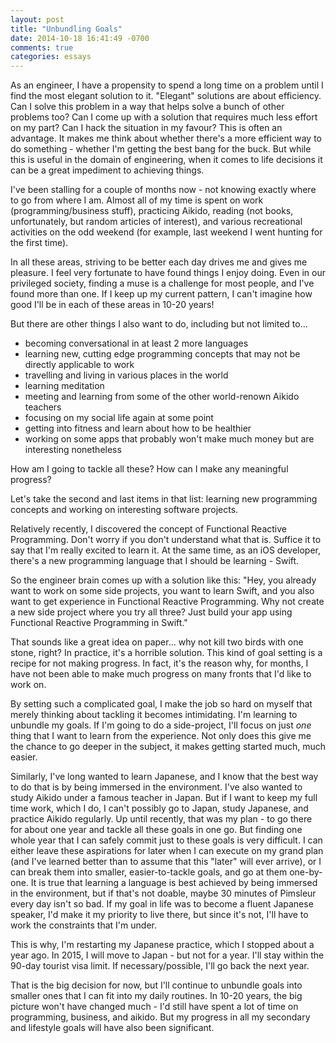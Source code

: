 ```yaml
---
layout: post
title: "Unbundling Goals"
date: 2014-10-18 16:41:49 -0700
comments: true
categories: essays
---
```

As an engineer, I have a propensity to spend a long time on a problem until I find the most elegant solution to it. "Elegant" solutions are about efficiency. Can I solve this problem in a way that helps solve a bunch of other problems too? Can I come up with a solution that requires much less effort on my part? Can I hack the situation in my favour? This is often an advantage. It makes me think about whether there's a more efficient way to do something - whether I'm getting the best bang for the buck. But while this is useful in the domain of engineering, when it comes to life decisions it can be a great impediment to achieving things. 

<!--more-->

I've been stalling for a couple of months now - not knowing exactly where to go from where I am. Almost all of my time is spent on work (programming/business stuff), practicing Aikido, reading (not books, unfortunately, but random articles of interest), and various recreational activities on the odd weekend (for example, last weekend I went hunting for the first time). 

In all these areas, striving to be better each day drives me and gives me pleasure. I feel very fortunate to have found things I enjoy doing. Even in our privileged society, finding a muse is a challenge for most people, and I've found more than one. If I keep up my current pattern, I can't imagine how good I'll be in each of these areas in 10-20 years!

But there are other things I also want to do, including but not limited to...

- becoming conversational in at least 2 more languages
- learning new, cutting edge programming concepts that may not be directly applicable to work
- travelling and living in various places in the world
- learning meditation 
- meeting and learning from some of the other world-renown Aikido teachers
- focusing on my social life again at some point
- getting into fitness and learn about how to be healthier
- working on some apps that probably won't make much money but are interesting nonetheless

How am I going to tackle all these? How can I make any meaningful progress?

Let's take the second and last items in that list: learning new programming concepts and working on interesting software projects.

Relatively recently, I discovered the concept of Functional Reactive Programming. Don't worry if you don't understand what that is. Suffice it to say that I'm really excited to learn it. At the same time, as an iOS developer, there's a new programming language that I should be learning - Swift. 

So the engineer brain comes up with a solution like this: "Hey, you already want to work on some side projects, you want to learn Swift, and you also want to get experience in Functional Reactive Programming. Why not create a new side project where you try all three? Just build your app using Functional Reactive Programming in Swift."

That sounds like a great idea on paper... why not kill two birds with one stone, right? In practice, it's a horrible solution. This kind of goal setting is a recipe for not making progress. In fact, it's the reason why, for months, I have not been able to make much progress on many fronts that I'd like to work on.

By setting such a complicated goal, I make the job so hard on myself that merely thinking about tackling it becomes intimidating. I'm learning to unbundle my goals. If I'm going to do a side-project, I'll focus on just *one* thing that I want to learn from the experience. Not only does this give me the chance to go deeper in the subject, it makes getting started much, much easier. 

Similarly, I've long wanted to learn Japanese, and I know that the best way to do that is by being immersed in the environment. I've also wanted to study Aikido under a famous teacher in Japan. But if I want to keep my full time work, which I do, I can't possibly go to Japan, study Japanese, and practice Aikido regularly. Up until recently, that was my plan - to go there for about one year and tackle all these goals in one go. But finding one whole year that I can safely commit just to these goals is very difficult. I can either leave these aspirations for later when I can execute on my grand plan (and I've learned better than to assume that this "later" will ever arrive), or I can break them into smaller, easier-to-tackle goals, and go at them one-by-one. It is true that learning a language is best achieved by being immersed in the environment, but if that's not doable, maybe 30 minutes of Pimsleur every day isn't so bad. If my goal in life was to become a fluent Japanese speaker, I'd make it my priority to live there, but since it's not, I'll have to work the constraints that I'm under. 

This is why, I'm restarting my Japanese practice, which I stopped about a year ago. In 2015, I will move to Japan - but not for a year. I'll stay within the 90-day tourist visa limit. If necessary/possible, I'll go back the next year. 

That is the big decision for now, but I'll continue to unbundle goals into smaller ones that I can fit into my daily routines. In 10-20 years, the big picture won't have changed much - I'd still have spent a lot of time on programming, business, and aikido. But my progress in all my secondary and lifestyle goals will have also been significant.

